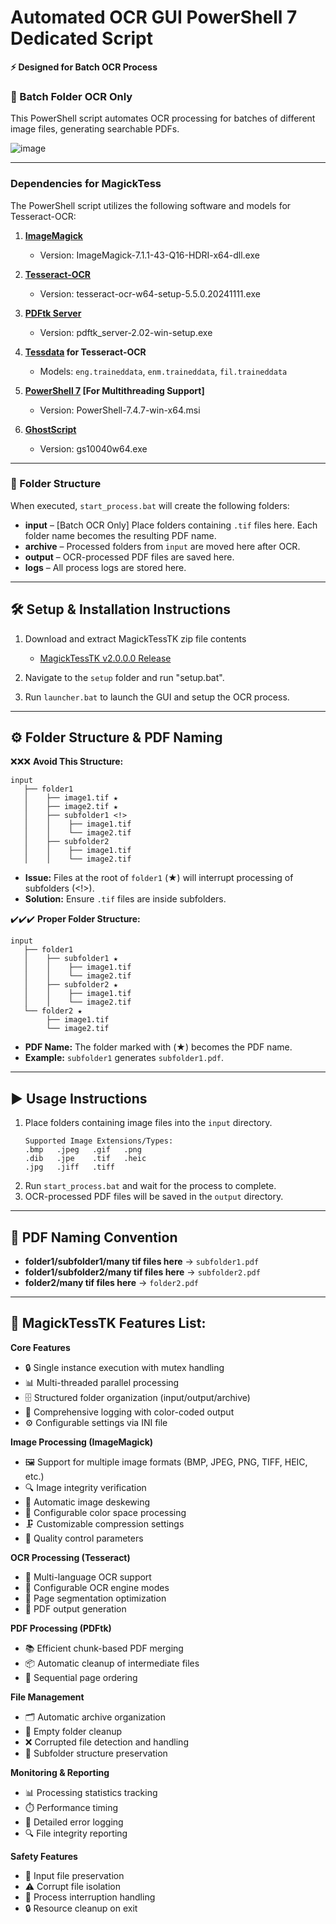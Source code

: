 # Automated OCR GUI PowerShell 7 Dedicated Script

**⚡ Designed for Batch OCR Process**

### 🚀 Batch Folder OCR Only

This PowerShell script automates OCR processing for batches of different image files, generating searchable PDFs.

![image](https://github.com/user-attachments/assets/28d549bc-8e6c-4962-88a3-632fdfdaed63)

---
### Dependencies for MagickTess

The PowerShell script utilizes the following software and models for Tesseract-OCR:

1. **[ImageMagick](https://imagemagick.org)**  
   - Version: ImageMagick-7.1.1-43-Q16-HDRI-x64-dll.exe  

2. **[Tesseract-OCR](https://github.com/UB-Mannheim/tesseract/wiki)**  
   - Version: tesseract-ocr-w64-setup-5.5.0.20241111.exe
  
3. **[PDFtk Server](https://www.pdflabs.com/tools/pdftk-server/)**
   - Version: pdftk_server-2.02-win-setup.exe

4. **[Tessdata](https://github.com/tesseract-ocr/tessdata/tree/main) for Tesseract-OCR**  
   - Models: `eng.traineddata`, `enm.traineddata`, `fil.traineddata`
   
5. **[PowerShell 7](https://github.com/PowerShell/PowerShell) [For Multithreading Support]**
   - Version: PowerShell-7.4.7-win-x64.msi
  
6. **[GhostScript](https://ghostscript.com/releases/gsdnld.html)**
   - Version: gs10040w64.exe

---
### 📂 Folder Structure
When executed, `start_process.bat` will create the following folders:

- **input** – [Batch OCR Only] Place folders containing `.tif` files here. Each folder name becomes the resulting PDF name.
- **archive** – Processed folders from `input` are moved here after OCR.
- **output** – OCR-processed PDF files are saved here.
- **logs** – All process logs are stored here.

---
## 🛠️ Setup & Installation Instructions

1. Download and extract MagickTessTK zip file contents
   - [MagickTessTK v2.0.0.0 Release](https://github.com/NeoMatrix14241/MagickTessTK/releases/download/MagickTessTK-v2.0.0.0/MagickTessTK-v2.0.0.0.zip)

2. Navigate to the `setup` folder and run "setup.bat".

3. Run `launcher.bat` to launch the GUI and setup the OCR process.

---
## ⚙️ Folder Structure & PDF Naming

❌❌❌ **Avoid This Structure:**
```
input
   ├── folder1
   │    ├── image1.tif ★
   │    ├── image2.tif ★
   │    ├── subfolder1 <!>
   │    │    ├── image1.tif
   │    │    └── image2.tif
   │    ├── subfolder2
   │    │    ├── image1.tif
   │    │    └── image2.tif
```
- **Issue:** Files at the root of `folder1` (★) will interrupt processing of subfolders (<!>).
- **Solution:** Ensure `.tif` files are inside subfolders.

✔️✔️✔️ **Proper Folder Structure:**
```
input
   ├── folder1
   │    ├── subfolder1 ★
   │    │    ├── image1.tif
   │    │    └── image2.tif
   │    ├── subfolder2 ★
   │    │    ├── image1.tif
   │    │    └── image2.tif
   └── folder2 ★
        ├── image1.tif
        └── image2.tif
```
- **PDF Name:** The folder marked with (★) becomes the PDF name.
- **Example:** `subfolder1` generates `subfolder1.pdf`.

---
## ▶️ Usage Instructions

1. Place folders containing image files into the `input` directory.
   ```
   Supported Image Extensions/Types:
   .bmp   .jpeg   .gif   .png
   .dib   .jpe    .tif   .heic
   .jpg   .jiff   .tiff
   ```
3. Run `start_process.bat` and wait for the process to complete.
4. OCR-processed PDF files will be saved in the `output` directory.

---
## 📄 PDF Naming Convention

- **folder1/subfolder1/many tif files here** → `subfolder1.pdf`
- **folder1/subfolder2/many tif files here** → `subfolder2.pdf`
- **folder2/many tif files here** → `folder2.pdf`

---
## 🤖 MagickTessTK Features List:

**Core Features**
- 🔒 Single instance execution with mutex handling
- 📊 Multi-threaded parallel processing
- 🗄️ Structured folder organization (input/output/archive)
- 📝 Comprehensive logging with color-coded output
- ⚙️ Configurable settings via INI file

**Image Processing (ImageMagick)**
- 🖼️ Support for multiple image formats (BMP, JPEG, PNG, TIFF, HEIC, etc.)
- 🔍 Image integrity verification
- 📐 Automatic image deskewing
- 🎨 Configurable color space processing
- 🗜️ Customizable compression settings
- 🔧 Quality control parameters

**OCR Processing (Tesseract)**
- 📖 Multi-language OCR support
- 🎯 Configurable OCR engine modes
- 📑 Page segmentation optimization
- 📄 PDF output generation

**PDF Processing (PDFtk)**
- 📚 Efficient chunk-based PDF merging
- 📦 Automatic cleanup of intermediate files
- 📎 Sequential page ordering

**File Management**
- 🗂️ Automatic archive organization
- 🧹 Empty folder cleanup
- ❌ Corrupted file detection and handling
- 📁 Subfolder structure preservation

**Monitoring & Reporting**
- 📊 Processing statistics tracking
- ⏱️ Performance timing
- 📝 Detailed error logging
- 🔍 File integrity reporting

**Safety Features**
- 💾 Input file preservation
- ⚠️ Corrupt file isolation
- 🔄 Process interruption handling
- 🔒 Resource cleanup on exit
